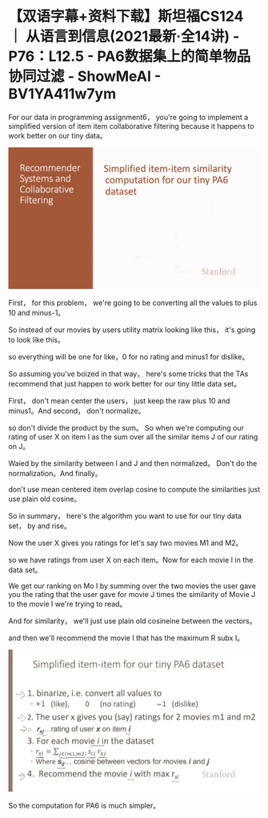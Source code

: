 # 【双语字幕+资料下载】斯坦福CS124 ｜ 从语言到信息(2021最新·全14讲) - P76：L12.5 - PA6数据集上的简单物品协同过滤 - ShowMeAI - BV1YA411w7ym

For our data in programming assignment6， you're going to implement a simplified version of item item collaborative filtering because it happens to work better on our tiny data。



![](img/40a9a91483415841a0044d532b34e9b3_1.png)

First， for this problem， we're going to be converting all the values to plus 10 and minus-1。

 So instead of our movies by users utility matrix looking like this， it's going to look like this。

 so everything will be one for like，0 for no rating and minus1 for dislike。

So assuming you've boized in that way， here's some tricks that the TAs recommend that just happen to work better for our tiny little data set。

First， don't mean center the users， just keep the raw plus 10 and minus1。And second， don't normalize。

 so don't divide the product by the sum。 So when we're computing our rating of user X on item I as the sum over all the similar items J of our rating on J。

Waied by the similarity between I and J and then normalized。 Don't do the normalization。And finally。

 don't use mean centered item overlap cosine to compute the similarities just use plain old cosine。

So in summary， here's the algorithm you want to use for our tiny data set， by and rise。

Now the user X gives you ratings for let's say two movies M1 and M2。

 so we have ratings from user X on each item。Now for each movie I in the data set。

We get our ranking on Mo I by summing over the two movies the user gave you the rating that the user gave for movie J times the similarity of Movie J to the movie I we're trying to read。

And for similarity， we'll just use plain old cosineine between the vectors。

 and then we'll recommend the movie I that has the maximum R subx I。



![](img/40a9a91483415841a0044d532b34e9b3_3.png)

So the computation for PA6 is much simpler。